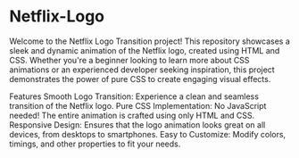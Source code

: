 # Netflix-Logo

Welcome to the Netflix Logo Transition project! This repository showcases a sleek and dynamic animation of the Netflix logo, created using HTML and CSS. Whether you're a beginner looking to learn more about CSS animations or an experienced developer seeking inspiration, this project demonstrates the power of pure CSS to create engaging visual effects.

Features
Smooth Logo Transition: Experience a clean and seamless transition of the Netflix logo.
Pure CSS Implementation: No JavaScript needed! The entire animation is crafted using only HTML and CSS.
Responsive Design: Ensures that the logo animation looks great on all devices, from desktops to smartphones.
Easy to Customize: Modify colors, timings, and other properties to fit your needs.
